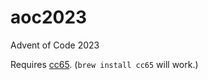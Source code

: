 # aoc2023
Advent of Code 2023

Requires [cc65](https://cc65.github.io/). (`brew install cc65` will work.)
